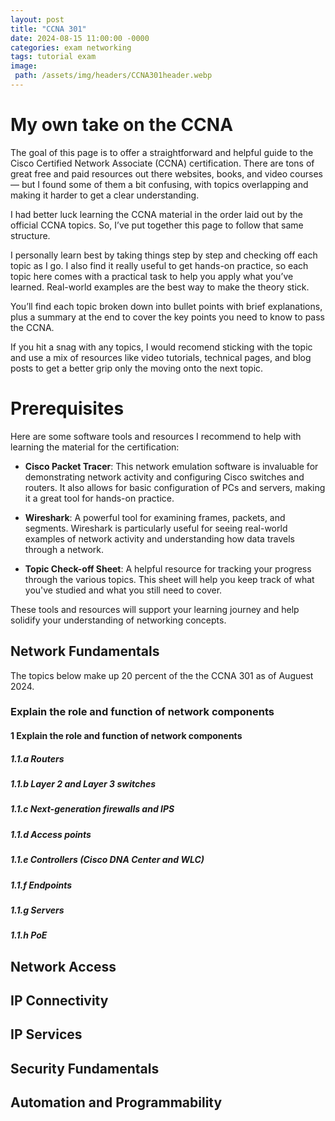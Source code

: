 ```yaml
---
layout: post
title: "CCNA 301"
date: 2024-08-15 11:00:00 -0000
categories: exam networking
tags: tutorial exam
image:
 path: /assets/img/headers/CCNA301header.webp
---
```



# My own take on the CCNA

The goal of this page is to offer a straightforward and helpful guide to the Cisco Certified Network Associate (CCNA) certification. There are tons of great free and paid resources out there websites, books, and video courses — but I found some of them a bit confusing, with topics overlapping and making it harder to get a clear understanding.

I had better luck learning the CCNA material in the order laid out by the official CCNA topics. So, I’ve put together this page to follow that same structure.

I personally learn best by taking things step by step and checking off each topic as I go. I also find it really useful to get hands-on practice, so each topic here comes with a practical task to help you apply what you’ve learned. Real-world examples are the best way to make the theory stick.

You’ll find each topic broken down into bullet points with brief explanations, plus a summary at the end to cover the key points you need to know to pass the CCNA.

If you hit a snag with any topics, I would recomend sticking with the topic and use a mix of resources like video tutorials, technical pages, and blog posts to get a better grip only the moving onto the next topic. 

# Prerequisites

Here are some software tools and resources I recommend to help with learning the material for the certification:

- **Cisco Packet Tracer**: This network emulation software is invaluable for demonstrating network activity and configuring Cisco switches and routers. It also allows for basic configuration of PCs and servers, making it a great tool for hands-on practice.

- **Wireshark**: A powerful tool for examining frames, packets, and segments. Wireshark is particularly useful for seeing real-world examples of network activity and understanding how data travels through a network.

- **Topic Check-off Sheet**: A helpful resource for tracking your progress through the various topics. This sheet will help you keep track of what you've studied and what you still need to cover.

These tools and resources will support your learning journey and help solidify your understanding of networking concepts.





## Network Fundamentals
The topics below make up 20 percent of the the CCNA 301 as of Auguest 2024. 
### Explain the role and function of network components

#### 1 Explain the role and function of network components
##### 1.1.a Routers
##### 1.1.b Layer 2 and Layer 3 switches
##### 1.1.c Next-generation firewalls and IPS
##### 1.1.d Access points
##### 1.1.e Controllers (Cisco DNA Center and WLC)
##### 1.1.f Endpoints
##### 1.1.g Servers
##### 1.1.h PoE

## Network Access

## IP Connectivity

## IP Services

## Security Fundamentals

## Automation and Programmability